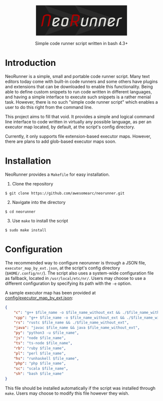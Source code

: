 <p align="center"><img src="./assets/logo.png" alt="logo" height="100px"></p>
<p align="center">Simple code runner script written in bash 4.3+</p>

# Introduction

NeoRunner is a simple, small and portable code runner script. Many text editors today come with built-in code runners and some others have plugins and extensions that can be downloaded to enable this functionality. Being able to define custom snippets to run code written in different languages, and having a simple interface to execute such snippets is a rather menial task. However, there is no such "simple code runner script" which enables a user to do this right from the command line.

This project aims to fill that void. It provides a simple and logical command line interface to code written in virtually any possible language, as per an executor map located, by default, at the script's config directory.

Currently, it only supports file extension-based executor maps. However, there are plans to add glob-based executor maps soon.

# Installation

NeoRunner provides a `Makefile` for easy installation.

1. Clone the repository

```
$ git clone https://github.com/awesomearc/neorunner.git
```

2. Navigate into the directory

```
$ cd neorunner
```

3. Use `make` to install the script

```
$ sudo make install
```

# Configuration

The recommended way to configure neorunner is through a JSON file, `executor_map_by_ext.json`, at the script's config directory (`$HOME/.config/nr/`). The script also uses a system-wide configuration file as fallback, located in `/usr/local/etc/nr/`. Users may choose to use a different configuration by specifying its path with the `-e` option.

A sample executor map has been provided at [config/executor\_map\_by\_ext.json](https://github.com/awesomearc/neorunner/blob/master/config/executor\_map\_by\_ext.json):

```json
{
    "c": "g++ $file_name -o $file_name_without_ext && ./$file_name_without_ext",
    "cpp": "g++ $file_name -o $file_name_without_ext && ./$file_name_without_ext",
    "rs": "rustc $file_name && ./$file_name_without_ext",
    "java": "javac $file_name && java $file_name_without_ext",
    "py": "python3 -u $file_name",
    "js": "node $file_name",
    "ts": "ts-node $file_name",
    "rb": "ruby $file_name",
    "pl": "perl $file_name",
    "hs": "runhaskell $file_name",
    "php": "php $file_name",
    "sc": "scala $file_name",
    "sh": "bash $file_name"
}
```

This file should be installed automatically if the script was installed through `make`. Users may choose to modify this file however they wish.

